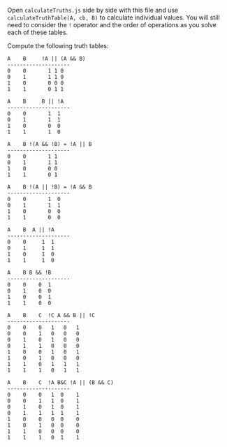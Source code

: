Open `calculateTruths.js` side by side with this file and use
`calculateTruthTable(A, cb, B)` to calculate individual values. You will still
need to consider the `!` operator and the order of operations as you solve each
of these tables.

Compute the following truth tables:


```
A    B     !A || (A && B) 
--------------------
0    0       1 1 0         
0    1       1 1 0         
1    0       0 0 0         
1    1       0 1 1         
```

```
A    B     B || !A
--------------------
0    0       1  1 
0    1       1  1
1    0       0  0
1    1       1  0
```

```
A    B !(A && !B) = !A || B
--------------------
0    0       1 1
0    1       1 1
1    0       0 0
1    1       0 1
```

```
A    B !(A || !B) = !A && B
--------------------
0    0       1  0
0    1       1  1
1    0       0  0
1    1       0  0
```

```
A    B  A || !A
--------------------
0    0     1  1
0    1     1  1
1    0     1  0
1    1     1  0
```

```
A    B B && !B
--------------------
0    0    0  1
0    1    0  0
1    0    0  1
1    1    0  0
```

```
A    B    C  !C A && B || !C
--------------------
0    0    0   1   0   1    
0    0    1   0   0   0 
0    1    0   1   0   0  
0    1    1   0   0   0  
1    0    0   1   0   1  
1    0    1   0   0   0  
1    1    0   1   1   1  
1    1    1   0   1   1  
```

```
A    B    C  !A B&C !A || (B && C)
--------------------
0    0    0   1  0    1       
0    0    1   1  0    1
0    1    0   1  0    1
0    1    1   1  1    1
1    0    0   0  0    0
1    0    1   0  0    0
1    1    0   0  0    0
1    1    1   0  1    1
```